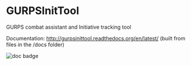 # GURPSInitTool
GURPS combat assistant and Initiative tracking tool

Documentation: http://gurpsinittool.readthedocs.org/en/latest/ (built from files in the /docs folder)

![doc badge](https://readthedocs.org/projects/gurpsinittool/badge/)
